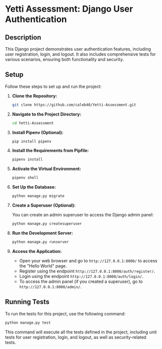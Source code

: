 
# Yetti Assessment: Django User Authentication

## Description

This Django project demonstrates user authentication features, including user registration, login, and logout. It also includes comprehensive tests for various scenarios, ensuring both functionality and security.

## Setup

Follow these steps to set up and run the project:

1. **Clone the Repository:**

   ```bash
   git clone https://github.com/caleb40/Yetti-Assessment.git
   ```

2. **Navigate to the Project Directory:**

   ```bash
   cd Yetti-Assessment
   ```

3. **Install Pipenv (Optional):**

   ```bash
   pip install pipenv
   ```
   
4. **Install the Requirements from Pipfile:**

   ```bash
   pipenv install
   ```

5. **Activate the Virtual Environment:**
     ```bash
    pipenv shell
     ```

6. **Set Up the Database:**

   ```bash
   python manage.py migrate
   ```

7. **Create a Superuser (Optional):**

   You can create an admin superuser to access the Django admin panel:

   ```bash
   python manage.py createsuperuser
   ```

8. **Run the Development Server:**

   ```bash
   python manage.py runserver
   ```

9. **Access the Application:**
   - Open your web browser and go to `http://127.0.0.1:8000/` to access the "Hello World" page.
   - Register using the endpoint `http://127.0.0.1:8000/auth/register/`.
   - Login using the endpoint `http://127.0.0.1:8000/auth/login/`.
   - To access the admin panel (if you created a superuser), go to `http://127.0.0.1:8000/admin/`.

## Running Tests

To run the tests for this project, use the following command:

```bash
python manage.py test
```

This command will execute all the tests defined in the project, including unit tests for user registration, login, and logout, as well as security-related tests.
